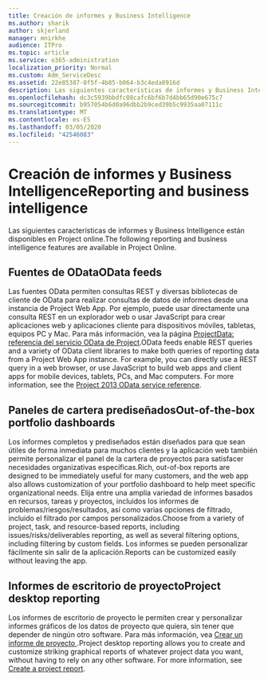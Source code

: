 ```yaml
---
title: Creación de informes y Business Intelligence
ms.author: sharik
author: skjerland
manager: mnirkhe
audience: ITPro
ms.topic: article
ms.service: o365-administration
localization_priority: Normal
ms.custom: Adm_ServiceDesc
ms.assetid: 22e85387-8f5f-4b85-b064-b3c4eda8916d
description: Las siguientes características de informes y Business Intelligence están disponibles en Project online.
ms.openlocfilehash: dc3c5939bbdfc08cafc6bf6b7d4bb65d90e675c7
ms.sourcegitcommit: b957054b6d0a96dbb2b9ced39b5c9935aa07111c
ms.translationtype: MT
ms.contentlocale: es-ES
ms.lasthandoff: 03/05/2020
ms.locfileid: "42546083"
---
```

# <a name="reporting-and-business-intelligence"></a><span data-ttu-id="fc6f1-103">Creación de informes y Business Intelligence</span><span class="sxs-lookup"><span data-stu-id="fc6f1-103">Reporting and business intelligence</span></span>

<span data-ttu-id="fc6f1-104">Las siguientes características de informes y Business Intelligence están disponibles en Project online.</span><span class="sxs-lookup"><span data-stu-id="fc6f1-104">The following reporting and business intelligence features are available in Project Online.</span></span>
  
## <a name="odata-feeds"></a><span data-ttu-id="fc6f1-105">Fuentes de OData</span><span class="sxs-lookup"><span data-stu-id="fc6f1-105">OData feeds</span></span>

<span data-ttu-id="fc6f1-p101">Las fuentes OData permiten consultas REST y diversas bibliotecas de cliente de OData para realizar consultas de datos de informes desde una instancia de Project Web App. Por ejemplo, puede usar directamente una consulta REST en un explorador web o usar JavaScript para crear aplicaciones web y aplicaciones cliente para dispositivos móviles, tabletas, equipos PC y Mac. Para más información, vea la página [ProjectData: referencia del servicio OData de Project](https://go.microsoft.com/fwlink/?LinkID=823655&amp;clcid=0x409).</span><span class="sxs-lookup"><span data-stu-id="fc6f1-p101">OData feeds enable REST queries and a variety of OData client libraries to make both queries of reporting data from a Project Web App instance. For example, you can directly use a REST query in a web browser, or use JavaScript to build web apps and client apps for mobile devices, tablets, PCs, and Mac computers. For more information, see the [Project 2013 OData service reference](https://go.microsoft.com/fwlink/?LinkID=823655&amp;clcid=0x409).</span></span>
  
## <a name="out-of-the-box-portfolio-dashboards"></a><span data-ttu-id="fc6f1-109">Paneles de cartera prediseñados</span><span class="sxs-lookup"><span data-stu-id="fc6f1-109">Out-of-the-box portfolio dashboards</span></span>

<span data-ttu-id="fc6f1-110">Los informes completos y prediseñados están diseñados para que sean útiles de forma inmediata para muchos clientes y la aplicación web también permite personalizar el panel de la cartera de proyectos para satisfacer necesidades organizativas específicas.</span><span class="sxs-lookup"><span data-stu-id="fc6f1-110">Rich, out-of-box reports are designed to be immediately useful for many customers, and the web app also allows customization of your portfolio dashboard to help meet specific organizational needs.</span></span> <span data-ttu-id="fc6f1-111">Elija entre una amplia variedad de informes basados en recursos, tareas y proyectos, incluidos los informes de problemas/riesgos/resultados, así como varias opciones de filtrado, incluido el filtrado por campos personalizados.</span><span class="sxs-lookup"><span data-stu-id="fc6f1-111">Choose from a variety of project, task, and resource-based reports, including issues/risks/deliverables reporting, as well as several filtering options, including filtering by custom fields.</span></span> <span data-ttu-id="fc6f1-112">Los informes se pueden personalizar fácilmente sin salir de la aplicación.</span><span class="sxs-lookup"><span data-stu-id="fc6f1-112">Reports can be customized easily without leaving the app.</span></span> 
  
## <a name="project-desktop-reporting"></a><span data-ttu-id="fc6f1-113">Informes de escritorio de proyecto</span><span class="sxs-lookup"><span data-stu-id="fc6f1-113">Project desktop reporting</span></span>

<span data-ttu-id="fc6f1-p103">Los informes de escritorio de proyecto le permiten crear y personalizar informes gráficos de los datos de proyecto que quiera, sin tener que depender de ningún otro software. Para más información, vea [Crear un informe de proyecto ](https://go.microsoft.com/fwlink/?LinkID=823657&amp;clcid=0x409).</span><span class="sxs-lookup"><span data-stu-id="fc6f1-p103">Project desktop reporting allows you to create and customize striking graphical reports of whatever project data you want, without having to rely on any other software. For more information, see [Create a project report](https://go.microsoft.com/fwlink/?LinkID=823657&amp;clcid=0x409).</span></span>
  